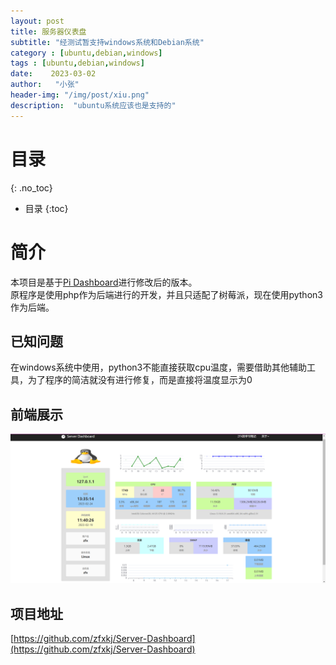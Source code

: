 ```yaml
---
layout: post
title: 服务器仪表盘
subtitle: "经测试暂支持windows系统和Debian系统"
category : [ubuntu,debian,windows]
tags : [ubuntu,debian,windows]
date:    2023-03-02
author:   "小张"
header-img: "/img/post/xiu.png"
description:  "ubuntu系统应该也是支持的"
---
```


# 目录
{: .no_toc}

* 目录
{:toc}

# 简介
本项目是基于[Pi Dashboard](https://github.com/nxez/pi-dashboard)进行修改后的版本。  
原程序是使用php作为后端进行的开发，并且只适配了树莓派，现在使用python3作为后端。  

## 已知问题
在windows系统中使用，python3不能直接获取cpu温度，需要借助其他辅助工具，为了程序的简洁就没有进行修复，而是直接将温度显示为0  

## 前端展示
![展示](/img/post/sl.png)

## 项目地址
[https://github.com/zfxkj/Server-Dashboard](https://github.com/zfxkj/Server-Dashboard)